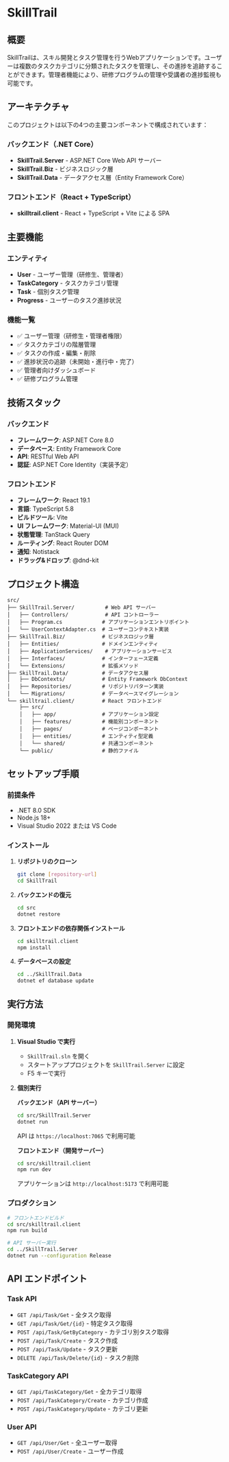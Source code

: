 # SkillTrail

## 概要

SkillTrailは、スキル開発とタスク管理を行うWebアプリケーションです。ユーザーは複数のタスクカテゴリに分類されたタスクを管理し、その進捗を追跡することができます。管理者機能により、研修プログラムの管理や受講者の進捗監視も可能です。

## アーキテクチャ

このプロジェクトは以下の4つの主要コンポーネントで構成されています：

### バックエンド（.NET Core）
- **SkillTrail.Server** - ASP.NET Core Web API サーバー
- **SkillTrail.Biz** - ビジネスロジック層
- **SkillTrail.Data** - データアクセス層（Entity Framework Core）

### フロントエンド（React + TypeScript）
- **skilltrail.client** - React + TypeScript + Vite による SPA

## 主要機能

### エンティティ
- **User** - ユーザー管理（研修生、管理者）
- **TaskCategory** - タスクカテゴリ管理
- **Task** - 個別タスク管理
- **Progress** - ユーザーのタスク進捗状況

### 機能一覧
- ✅ ユーザー管理（研修生・管理者権限）
- ✅ タスクカテゴリの階層管理
- ✅ タスクの作成・編集・削除
- ✅ 進捗状況の追跡（未開始・進行中・完了）
- ✅ 管理者向けダッシュボード
- ✅ 研修プログラム管理

## 技術スタック

### バックエンド
- **フレームワーク**: ASP.NET Core 8.0
- **データベース**: Entity Framework Core
- **API**: RESTful Web API
- **認証**: ASP.NET Core Identity（実装予定）

### フロントエンド
- **フレームワーク**: React 19.1
- **言語**: TypeScript 5.8
- **ビルドツール**: Vite
- **UI フレームワーク**: Material-UI (MUI)
- **状態管理**: TanStack Query
- **ルーティング**: React Router DOM
- **通知**: Notistack
- **ドラッグ&ドロップ**: @dnd-kit

## プロジェクト構造

```
src/
├── SkillTrail.Server/          # Web API サーバー
│   ├── Controllers/            # API コントローラー
│   ├── Program.cs             # アプリケーションエントリポイント
│   └── UserContextAdapter.cs  # ユーザーコンテキスト実装
├── SkillTrail.Biz/            # ビジネスロジック層
│   ├── Entities/              # ドメインエンティティ
│   ├── ApplicationServices/    # アプリケーションサービス
│   ├── Interfaces/            # インターフェース定義
│   └── Extensions/            # 拡張メソッド
├── SkillTrail.Data/           # データアクセス層
│   ├── DbContexts/            # Entity Framework DbContext
│   ├── Repositories/          # リポジトリパターン実装
│   └── Migrations/            # データベースマイグレーション
└── skilltrail.client/         # React フロントエンド
    ├── src/
    │   ├── app/               # アプリケーション設定
    │   ├── features/          # 機能別コンポーネント
    │   ├── pages/             # ページコンポーネント
    │   ├── entities/          # エンティティ型定義
    │   └── shared/            # 共通コンポーネント
    └── public/                # 静的ファイル
```

## セットアップ手順

### 前提条件
- .NET 8.0 SDK
- Node.js 18+ 
- Visual Studio 2022 または VS Code

### インストール

1. **リポジトリのクローン**
   ```bash
   git clone [repository-url]
   cd SkillTrail
   ```

2. **バックエンドの復元**
   ```bash
   cd src
   dotnet restore
   ```

3. **フロントエンドの依存関係インストール**
   ```bash
   cd skilltrail.client
   npm install
   ```

4. **データベースの設定**
   ```bash
   cd ../SkillTrail.Data
   dotnet ef database update
   ```

## 実行方法

### 開発環境

1. **Visual Studio で実行**
   - `SkillTrail.sln` を開く
   - スタートアッププロジェクトを `SkillTrail.Server` に設定
   - F5 キーで実行

2. **個別実行**
   
   **バックエンド（API サーバー）**
   ```bash
   cd src/SkillTrail.Server
   dotnet run
   ```
   API は `https://localhost:7065` で利用可能

   **フロントエンド（開発サーバー）**
   ```bash
   cd src/skilltrail.client
   npm run dev
   ```
   アプリケーションは `http://localhost:5173` で利用可能

### プロダクション

```bash
# フロントエンドビルド
cd src/skilltrail.client
npm run build

# API サーバー実行
cd ../SkillTrail.Server
dotnet run --configuration Release
```

## API エンドポイント

### Task API
- `GET /api/Task/Get` - 全タスク取得
- `GET /api/Task/Get/{id}` - 特定タスク取得
- `POST /api/Task/GetByCategory` - カテゴリ別タスク取得
- `POST /api/Task/Create` - タスク作成
- `POST /api/Task/Update` - タスク更新
- `DELETE /api/Task/Delete/{id}` - タスク削除

### TaskCategory API
- `GET /api/TaskCategory/Get` - 全カテゴリ取得
- `POST /api/TaskCategory/Create` - カテゴリ作成
- `POST /api/TaskCategory/Update` - カテゴリ更新

### User API
- `GET /api/User/Get` - 全ユーザー取得
- `POST /api/User/Create` - ユーザー作成